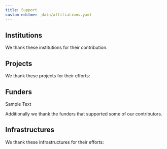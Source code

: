 ```yaml
---
title: Support
custom-editme: _data/affiliations.yaml
---
```


## Institutions

We thank these institutions for their contribution.

## Projects

We thank these projects for their efforts:

## Funders

Sample Text

Additionally we thank the funders that supported some of our contributors.

## Infrastructures

We thank these infrastructures for their efforts:
